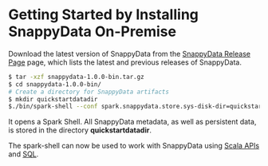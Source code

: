 <a id="getting-started-by-installing-snappydata-on-premise"></a>
# Getting Started by Installing SnappyData On-Premise
Download the latest version of SnappyData from the [SnappyData Release Page](https://github.com/SnappyDataInc/snappydata/releases/) page, which lists the latest and previous releases of SnappyData.

```bash
$ tar -xzf snappydata-1.0.0-bin.tar.gz
$ cd snappydata-1.0.0-bin/
# Create a directory for SnappyData artifacts
$ mkdir quickstartdatadir
$./bin/spark-shell --conf spark.snappydata.store.sys-disk-dir=quickstartdatadir --conf spark.snappydata.store.log-file=quickstartdatadir/quickstart.log
```

It opens a Spark Shell. All SnappyData metadata, as well as persistent data, is stored in the directory **quickstartdatadir**.

The spark-shell can now be used to work with SnappyData using [Scala APIs](using_spark_scala_apis.md) and [SQL](using_sql.md).
